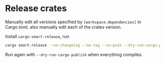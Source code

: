 # Release crates

Manually edit all versions specified by `[workspace.dependencies]` in Cargo.toml,
also manually edit each of the crates version.

Install `cargo-smart-release`, run

```bash
cargo smart-release --no-changelog --no-tag --no-push --dry-run-cargo-publish oxc
```

Run again with `--dry-run-cargo-publish` when everything compiles.
